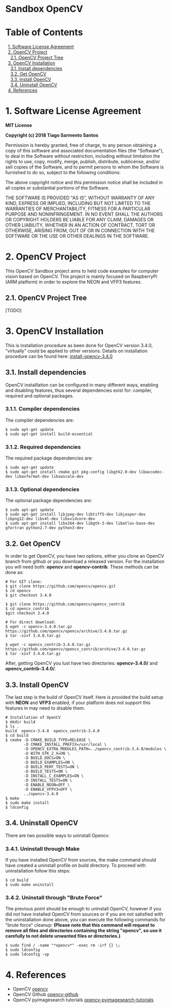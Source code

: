 # Sandbox OpenCV

# Table of Contents
&nbsp;&nbsp;[1. Software License Agreement](#1-software-license-agreement)
<a name="1. Software License Agreement"/>  
&nbsp;&nbsp;[2. OpenCV Project](#2-opencv-project)
<a name="2. OpenCV Project"/>  
&nbsp;&nbsp;&nbsp;&nbsp;[2.1. OpenCV Project Tree](#21-opencv-project-tree)
<a name="2.1. OpenCV Project Tree"/>  
&nbsp;&nbsp;[3. OpenCV Installation](#3-opencv-installation)
<a name="3. OpenCV Installation"/>  
&nbsp;&nbsp;&nbsp;&nbsp;[3.1. Install dependencies](#31-install-dependencies)
<a name="3.1. Install dependencies"/>  
&nbsp;&nbsp;&nbsp;&nbsp;[3.2. Get OpenCV](#32-get-opencv)
<a name="3.2. Get OpenCV"/>  
&nbsp;&nbsp;&nbsp;&nbsp;[3.3. Install OpenCV](#33-install-opencv)
<a name="3.3. Install OpenCV"/>  
&nbsp;&nbsp;&nbsp;&nbsp;[3.4. Uninstall OpenCV](#34-uninstall-opencv)
<a name="3.4. Uninstall OpenCV"/>  
&nbsp;&nbsp;[4. References](#4-references)
<a name="4. References"/>

# 1. Software License Agreement
**MIT License**

**Copyright (c) 2018 Tiago Sarmento Santos**

Permission is hereby granted, free of charge, to any person obtaining a copy
of this software and associated documentation files (the "Software"), to deal
in the Software without restriction, including without limitation the rights
to use, copy, modify, merge, publish, distribute, sublicense, and/or sell
copies of the Software, and to permit persons to whom the Software is
furnished to do so, subject to the following conditions:

The above copyright notice and this permission notice shall be included in all
copies or substantial portions of the Software.

THE SOFTWARE IS PROVIDED "AS IS", WITHOUT WARRANTY OF ANY KIND, EXPRESS OR
IMPLIED, INCLUDING BUT NOT LIMITED TO THE WARRANTIES OF MERCHANTABILITY,
FITNESS FOR A PARTICULAR PURPOSE AND NONINFRINGEMENT. IN NO EVENT SHALL THE
AUTHORS OR COPYRIGHT HOLDERS BE LIABLE FOR ANY CLAIM, DAMAGES OR OTHER
LIABILITY, WHETHER IN AN ACTION OF CONTRACT, TORT OR OTHERWISE, ARISING FROM,
OUT OF OR IN CONNECTION WITH THE SOFTWARE OR THE USE OR OTHER DEALINGS IN THE
SOFTWARE.

# 2. OpenCV Project
This OpenCV Sandbox project aims to held code examples for computer vision based on OpenCV.
This project is mainly focused on RaspberryPi (ARM platform) in order to explore the NEON and VFP3 features.

## 2.1. OpenCV Project Tree
[TODO]

# 3. OpenCV Installation
This is installation procedure as been done for OpenCV version 3.4.0, "virtually" could be applied to other versions.
Details on installation procedure can be found here: [install-opencv-3.4.0]( https://docs.opencv.org/3.4.0/d7/d9f/tutorial_linux_install.html "OpenCV-3.4.0 Installation Guide")

## 3.1. Install dependencies
OpenCV installlation can be configured in many different ways, enabling and disabling features, thus several dependencies exist for: compiler, required and optional packages.

### 3.1.1. Compiler dependencies
The compiler dependencies are:
```
$ sudo apt-get update
$ sudo apt-get install build-essential
```

### 3.1.2. Required dependencies
The required package dependencies are:
```
$ sudo apt-get update
$ sudo apt-get install cmake git pkg-config libgtk2.0-dev libavcodec-dev libavformat-dev libswscale-dev
```

### 3.1.3. Optional dependencies
The optional package dependencies are:
```
$ sudo apt-get update
$ sudo apt-get install libjpeg-dev libtiff5-dev libjasper-dev libpng12-dev libv4l-dev libxvidcore-dev 
$ sudo apt-get install libx264-dev libgtk-3-dev libatlas-base-dev gfortran python2.7-dev python3-dev
```

## 3.2. Get OpenCV
In order to get OpenCV, you have two options, either you clone an OpenCV branch from github or you download a released version.
For the installation you will need both: **opencv** and **opencv-contrib**.
These methods can be done as:
```
# For GIT clone:
$ git clone https://github.com/opencv/opencv.git
$ cd opencv
$ git checkout 3.4.0

$ git clone https://github.com/opencv/opencv_contrib
$ cd opencv_contrib
$git checkout 3.4.0

# For direct download:
$ wget -c opencv-3.4.0.tar.gz https://github.com/opencv/opencv/archive/3.4.0.tar.gz
$ tar -xzvf 3.4.0.tar.gz

$ wget -c opencv_contrib-3.4.0.tar.gz https://github.com/opencv/opencv_contrib/archive/3.4.0.tar.gz
$ tar -xzvf 3.4.0.tar.gz
```
After, getting OpenCV you lust have two directories: **opencv-3.4.0/** and **opencv_contrib-3.4.0/**.

## 3.3. Install OpenCV
The last step is the build of OpenCV itself.
Here is provided the build setup with **NEON** and **VFP3** enabled, if your platform does not support this features in may need to disable them.
```
# Installation of OpenCV
$ mkdir build
$ ls .
build  opencv-3.4.0  opencv_contrib-3.4.0
$ cd build
$ cmake -D CMAKE_BUILD_TYPE=RELEASE \
        -D CMAKE_INSTALL_PREFIX=/usr/local \
        -D OPENCV_EXTRA_MODULES_PATH=../opencv_contrib-3.4.0/modules \
        -D WITH_GTK_2_X=ON \
        -D BUILD_DOCS=ON \
        -D BUILD_EXAMPLES=ON \
        -D BUILD_PERF_TESTS=ON \
        -D BUILD_TESTS=ON \
        -D INSTALL_C_EXAMPLES=ON \
        -D INSTALL_TESTS=ON \
        -D ENABLE_NEON=OFF \
        -D ENABLE_VFPV3=OFF \
        ../opencv-3.4.0
$ make
$ sudo make install
$ ldconfig
```

## 3.4. Uninstall OpenCV
There are two possible ways to uninstall Opencv:

### 3.4.1. Uninstall through Make
If you have installed OpenCV from sources, the make command should have created a uninstall profile on build directory.
To proceed with uninstallation follow this steps:
```
$ cd build
$ sudo make uninstall
```

### 3.4.2. Uninstall through "Brute Force"
The previous point should be enough to uninstall OpenCV, however if you did not have installed OpenCV from sources or if you are not satisfied with the uninstallation done above, you can execute the following commands for "brute force" cleanup:
**(Please note that this command will request to remove all files and directories containing the string "opencv", so use it carefully to not delete unwanted files or directories.)**
```
$ sudo find / -name "*opencv*" -exec rm -irf {} \;
$ sudo ldconfig
$ sudo ldconfig -vp
```

# 4. References
* OpenCV [opencv](https://www.opencv.org/ "OpenCV Webpage")
* OpenCV Github [opencv-github](https://github.com/opencv "OpenCV Github")
* OpenCV pyimagesearch tutorials [opencv-pyimagesearch-tutorials](https://www.pyimagesearch.com/opencv-tutorials-resources-guides/ "pyimagesearch tutorials")

